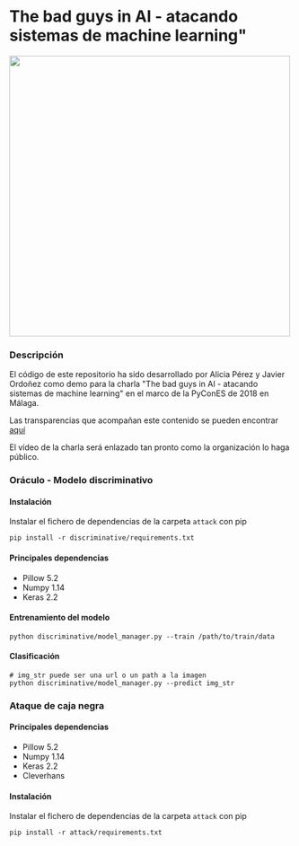 # The bad guys in AI - atacando sistemas de machine learning"

<img src="https://github.com/aliciapj/pycon18-attack/blob/master/figure/results.png?raw=true" height="500">

### Descripción
El código de este repositorio ha sido desarrollado por Alicia Pérez y Javier Ordoñez como demo para la charla
"The bad guys in AI - atacando sistemas de machine learning" en el marco de la PyConES de 2018 en Málaga.

Las transparencias que acompañan este contenido se pueden encontrar [aquí](/slides/PyCon2018_The_bad_guys_in_AI.pdf)

El vídeo de la charla será enlazado tan pronto como la organización lo haga público.

### Oráculo - Modelo discriminativo

#### Instalación
Instalar el fichero de dependencias de la carpeta `attack` con pip
```
pip install -r discriminative/requirements.txt
```

#### Principales dependencias
- Pillow 5.2
- Numpy 1.14
- Keras 2.2

#### Entrenamiento del modelo
```
python discriminative/model_manager.py --train /path/to/train/data
```

#### Clasificación
```
# img_str puede ser una url o un path a la imagen
python discriminative/model_manager.py --predict img_str
```

### Ataque de caja negra

#### Principales dependencias
- Pillow 5.2
- Numpy 1.14
- Keras 2.2
- Cleverhans

#### Instalación

Instalar el fichero de dependencias de la carpeta `attack` con pip
```
pip install -r attack/requirements.txt
```

